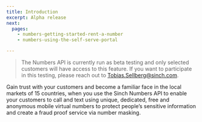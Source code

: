 ```yaml
---
title: Introduction
excerpt: Alpha release
next:
  pages:
    - numbers-getting-started-rent-a-number
    - numbers-using-the-self-serve-portal

---
```

> The Numbers API is currently run as beta testing and only selected customers will have access to this feature. If you want to participate in this testing, please reach out to [Tobias.Sellberg@sinch.com](mailto:tobias.sellberg@sinch.com).

Gain trust with your customers and become a familiar face in the local markets of 15 countries, when you use the Sinch Numbers API to enable your customers to call and text using unique, dedicated, free and anonymous mobile virtual numbers to protect people’s sensitive information and create a fraud proof service via number masking.
